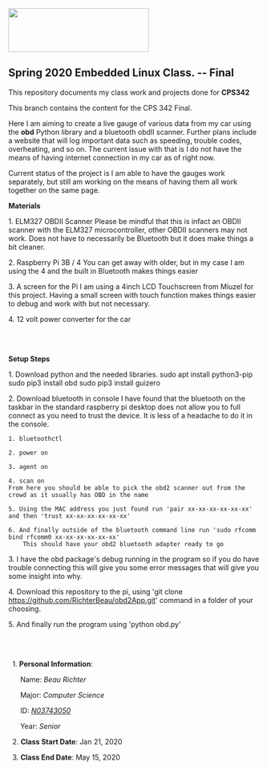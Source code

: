 <img src="https://www.newpaltz.edu/media/identity/logos/newpaltzlogo.jpg" width="280" height="87">


**Spring 2020 Embedded Linux Class. -- Final**
---------------------------------------------------------------------------

This repository documents my class work and projects done for **CPS342**

This branch contains the content for the CPS 342 Final.

Here I am aiming to create a live gauge of various data from my car using the **obd** Python library and a bluetooth obdII scanner. Further plans include a website that will log important data such as speeding, trouble codes, overheating, and so on. The current issue with that is I do not have the means of having internet connection in my car as of right now. 

Current status of the project is I am able to have the gauges work separately, but still am working on the means of having them all work together on the same page.

**Materials**

1\. ELM327 OBDII Scanner
  Please be mindful that this is infact an OBDII scanner with the ELM327 microcontroller, other OBDII scanners may not work. Does not have to necessarily be Bluetooth but it does make things a bit cleaner.
  
2\. Raspberry Pi 3B / 4
  You can get away with older, but in my case I am using the 4 and the built in Bluetooth makes things easier
  
3\. A screen for the Pi
  I am using a 4inch LCD Touchscreen from Miuzel for this project. Having a small screen with touch function makes things easier to debug and work with but not necessary.
  
4\. 12 volt power converter for the car
  
<br />
<br />

**Setup Steps**

1\. Download python and the needed libraries. 
	sudo apt install python3-pip
	sudo pip3 install obd
	sudo pip3 install guizero
	
2\. Download bluetooth in console
	I have found that the bluetooth on the taskbar in the standard raspberry pi desktop does not allow you to full connect as you need to trust the device. It is less of a headache to do it in the console.
	
	1. bluetoothctl
	
	2. power on
	
	3. agent on
	
	4. scan on
	From here you should be able to pick the obd2 scanner out from the crowd as it usually has OBD in the name
	
	5. Using the MAC address you just found run 'pair xx-xx-xx-xx-xx-xx' and then 'trust xx-xx-xx-xx-xx-xx'
	
	6. And finally outside of the bluetooth command line run 'sudo rfcomm bind rfcomm0 xx-xx-xx-xx-xx-xx' 
		This should have your obd2 bluetooth adapter ready to go
3\. I have the obd package's debug running in the program so if you do have trouble connecting this will give you some error messages that will give you some insight into why.

4\. Download this repository to the pi, using 'git clone https://github.com/RichterBeau/obd2App.git' command in a folder of your choosing. 

5\. And finally run the program using 'python obd.py' 
		
	
<br />
<br />

&nbsp; 1\. **Personal Information**:
	   
&nbsp; &nbsp; &nbsp; Name: *Beau Richter*

&nbsp; &nbsp; &nbsp; Major: *Computer Science*
	
&nbsp; &nbsp; &nbsp; ID: [*N03743050*](https://github.com/RichterBeau/EL2020)
	
&nbsp; &nbsp; &nbsp; Year: *Senior*
	
&nbsp; 2\. **Class Start Date**: Jan 21, 2020 
	
&nbsp; 3\. **Class End Date**: May 15, 2020

